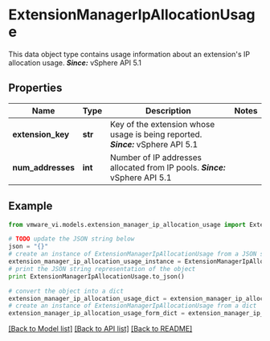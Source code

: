 # ExtensionManagerIpAllocationUsage

This data object type contains usage information about an extension's IP allocation usage.  ***Since:*** vSphere API 5.1 

## Properties
Name | Type | Description | Notes
------------ | ------------- | ------------- | -------------
**extension_key** | **str** | Key of the extension whose usage is being reported.  ***Since:*** vSphere API 5.1  | 
**num_addresses** | **int** | Number of IP addresses allocated from IP pools.  ***Since:*** vSphere API 5.1  | 

## Example

```python
from vmware_vi.models.extension_manager_ip_allocation_usage import ExtensionManagerIpAllocationUsage

# TODO update the JSON string below
json = "{}"
# create an instance of ExtensionManagerIpAllocationUsage from a JSON string
extension_manager_ip_allocation_usage_instance = ExtensionManagerIpAllocationUsage.from_json(json)
# print the JSON string representation of the object
print ExtensionManagerIpAllocationUsage.to_json()

# convert the object into a dict
extension_manager_ip_allocation_usage_dict = extension_manager_ip_allocation_usage_instance.to_dict()
# create an instance of ExtensionManagerIpAllocationUsage from a dict
extension_manager_ip_allocation_usage_form_dict = extension_manager_ip_allocation_usage.from_dict(extension_manager_ip_allocation_usage_dict)
```
[[Back to Model list]](../README.md#documentation-for-models) [[Back to API list]](../README.md#documentation-for-api-endpoints) [[Back to README]](../README.md)


